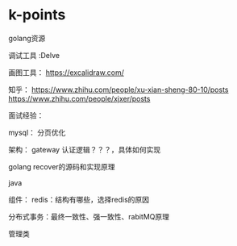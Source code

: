 # k-points

golang资源

调试工具 :Delve

画图工具：
https://excalidraw.com/

知乎：
https://www.zhihu.com/people/xu-xian-sheng-80-10/posts
https://www.zhihu.com/people/xjxer/posts


面试经验：

mysql：
分页优化

架构：
gateway 认证逻辑？？？，具体如何实现


golang
recover的源码和实现原理

java



组件：
redis：结构有哪些，选择redis的原因

分布式事务：最终一致性、强一致性、rabitMQ原理

管理类
